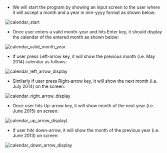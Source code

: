 - We will start the program by showing an input screen to the user where it will accept a month and a year in mm-yyyy format as shown below:

![calendar_start](https://user-images.githubusercontent.com/44293101/192765669-116ad4e6-db7e-4beb-a870-e65ae35c373e.jpg)

- Once user enters a valid month-year and hits Enter key, it should display the calendar of the entered month as shown below:

![calendar_valid_month_year](https://user-images.githubusercontent.com/44293101/192766005-9ca52363-2d91-417a-b308-232dc1dcfd55.jpg)

- If user press Left-arrow key, it will show the previous month (i.e. May 2014) calendar as follows:

![calendar_left_arrow_display](https://user-images.githubusercontent.com/44293101/192770374-ee9a0882-809d-402b-a9a4-90f11bd41b52.jpg)

- Similarly if user press Right-arrow key, it will show the next month (i.e. July 2014) on the screen:

![calendar_right_arrow_display](https://user-images.githubusercontent.com/44293101/192770796-9948d78d-3410-4f85-ae35-d54d30f2c4bd.jpg)

- Once user hits Up-arrow key, it will show month of the next year (i.e. June 2015) on screen:

![calendar_up_arrow_display](https://user-images.githubusercontent.com/44293101/192771239-83b30c26-a598-4fd1-8d26-c084049ad2db.jpg))

- If user hits down-arrow, it will show the month of the previous year (i.e. June 2013) on screen:

![calendar_down_arrow_display](https://user-images.githubusercontent.com/44293101/192771340-dc11b9bd-ac05-4cfb-9241-596935eb9398.jpg)
